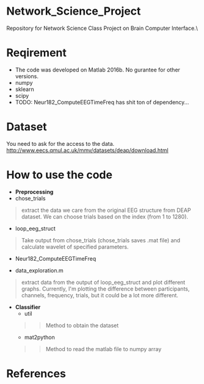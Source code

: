 # Network_Science_Project
Repository for Network Science Class Project on Brain Computer Interface.\

# Reqirement
- The code was developed on Matlab 2016b. No gurantee for other versions.
- numpy
- sklearn
- scipy
- TODO: Neur182_ComputeEEGTimeFreq has shit ton of dependency...

# Dataset
You need to ask for the access to the data. 
http://www.eecs.qmul.ac.uk/mmv/datasets/deap/download.html

# How to use the code
- **Preprocessing**
- chose_trials
>   extract the data we care from the original EEG structure from DEAP dataset. We can choose trials based on the index (from 1 to 1280). 

- loop_eeg_struct
>Take output from chose_trials (chose_trials saves .mat file) and calculate wavelet of specified parameters. 
- Neur182_ComputeEEGTimeFreq


- data_exploration.m 
>extract data from the output of loop_eeg_struct and plot different graphs. Currently, I'm plotting the difference between participants, channels, frequency, trials, but it could be a lot more different. 

- **Classifier**
    * util
    >> Method to obtain the dataset
    * mat2python 
    >> Method to read the matlab file to numpy array


# References
